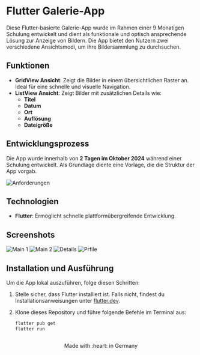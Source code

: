 # Flutter Galerie-App

Diese Flutter-basierte Galerie-App wurde im Rahmen einer 9 Monatigen Schulung entwickelt und dient als funktionale und optisch ansprechende Lösung zur Anzeige von Bildern. Die App bietet den Nutzern zwei verschiedene Ansichtsmodi, um ihre Bildersammlung zu durchsuchen.

## Funktionen

- **GridView Ansicht**: Zeigt die Bilder in einem übersichtlichen Raster an. Ideal für eine schnelle und visuelle Navigation.
- **ListView Ansicht**: Zeigt Bilder mit zusätzlichen Details wie:
  - **Titel**
  - **Datum**
  - **Ort**
  - **Auflösung**
  - **Dateigröße**

## Entwicklungsprozess

Die App wurde innerhalb von **2 Tagen im Oktober 2024** während einer Schulung entwickelt. Als Grundlage diente eine Vorlage, die die Struktur der App vorgab.

![Anforderungen](https://github.com/arthur892/ts_4_6_1_bildgalerie/blob/main/screenshots/anforderung.png)



## Technologien

- **Flutter**: Ermöglicht schnelle plattformübergreifende Entwicklung.

## Screenshots

![Main 1](https://github.com/arthur892/ts_4_6_1_bildgalerie/blob/main/screenshots/gridview.png)
![Main 2](https://github.com/arthur892/ts_4_6_1_bildgalerie/blob/main/screenshots/listview.png)
![Details](https://github.com/arthur892/ts_4_6_1_bildgalerie/blob/main/screenshots/details.png)
![Prfile](https://github.com/arthur892/ts_4_6_1_bildgalerie/blob/main/screenshots/profile.png)

## Installation und Ausführung

Um die App lokal auszuführen, folge diesen Schritten:

1. Stelle sicher, dass Flutter installiert ist. Falls nicht, findest du Installationsanweisungen unter [flutter.dev](https://flutter.dev/).
2. Klone dieses Repository und führe folgende Befehle im Terminal aus:

   ```bash
   flutter pub get
   flutter run



<p align="center">
Made with :heart: in Germany
</p>










